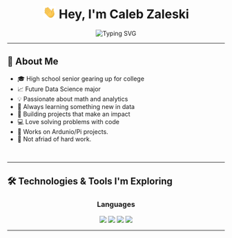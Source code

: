 <div align="center">

# <img src="https://raw.githubusercontent.com/ABSphreak/ABSphreak/master/gifs/Hi.gif" width="30px"> Hey, I'm Caleb Zaleski

<img src="https://readme-typing-svg.herokuapp.com?font=Fira+Code&weight=600&size=28&pause=1000&color=2E9EF7&center=true&vCenter=true&width=600&lines=Aspiring+Data+Scientist+%F0%9F%93%8A;High+School+Senior+%F0%9F%8E%93;Future+College+Student+%F0%9F%9A%80;Turning+Data+Into+Insights+%F0%9F%92%A1" alt="Typing SVG" />

</div>

---

## 🚀 About Me


- 🎓 High school senior gearing up for college
- 📈 Future Data Science major
- 💡 Passionate about math and analytics
- 🌱 Always learning something new in data
- 🎯 Building projects that make an impact
- 💻 Love solving problems with code
- 📍 Works on Ardunio/Pi projects.
- 💪 Not afriad of hard work.

<br clear="right"/>

---

## 🛠️ Technologies & Tools I'm Exploring

<div align="center">

### Languages
<img src="https://img.shields.io/badge/Python-3776AB?style=for-the-badge&logo=python&logoColor=white" />
<img src="https://img.shields.io/badge/Java-ED8B00?style=for-the-badge&logo=openjdk&logoColor=white" />
<img src="https://img.shields.io/badge/C++-00599C?style=for-the-badge&logo=c%2B%2B&logoColor=white" />
<img src="https://img.shields.io/badge/Swift-FA7343?style=for-the-badge&logo=swift&logoColor=white" />



</div>

---
